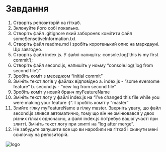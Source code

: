 # Завдання

1. Створіть репозиторій на гітхаб.
2. Зклонуйте його собі локально.
3. Створіть файл .gitignore який забороняє комітити файл someSensetiveInformation.txt
4. Створіть файл readme.md і зробіть коротенький опис на маркдауні. Що завгодно.
5. Створіть файл index.js. У файлі напишіть: console.log(‘this is my first commit’);
6. Створіть файл second.js, напишіть у ноьму “console.log(‘log from second file’)”
7. Зробіть коміт з меседжом “initial commit”
8. Змініть текст логів у файлах відповідно
    a. index.js - “some eversome feature”
    b. second.js - “new log from second file”
9. Зробіть коміт у новий бранч myFeatureName
10. Змініть текст логу у файлі index.js на “I’ve changed this file while you were making your
feature :)”. І зробіть коміт у “master”
11. Злийте гілку myFeatureName в гілку master. Зверніть увагу, що файл second.js злився
автоматично, тому що він не змінювався у двох різних гілках одночасно, а файл
index.js потребує вашої участі при злитті. Змініть текст логу при злитті на “log after
merge”.
12. Не забудьте запушити все що ви наробили на гітхаб і скинути мені ссилочку на
репозиторій.


![logo](https://www.ria.com/dist/img/logo-uk.png)
